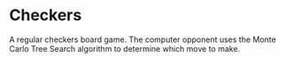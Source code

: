 # Checkers

A regular checkers board game. The computer opponent uses the Monte Carlo Tree Search algorithm to determine which move to make.
